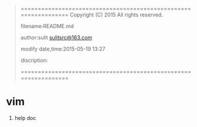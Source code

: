 > ================================================================
>    Copyright (C) 2015 All rights reserved.
>
>    filename:README.md
>
>    author:sulit sulitsrc@163.com
>
>    modify date,time:2015-05-19 13:27
>
>    discription:
>
> ================================================================

vim
=========

1. help doc
